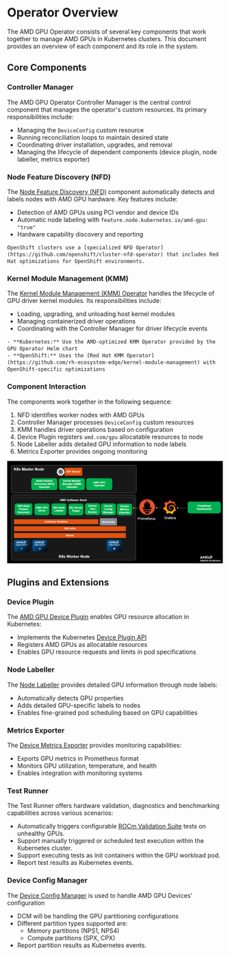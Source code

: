 # Operator Overview

The AMD GPU Operator consists of several key components that work together to manage AMD GPUs in Kubernetes clusters. This document provides an overview of each component and its role in the system.

## Core Components

### Controller Manager

The AMD GPU Operator Controller Manager is the central control component that manages the operator's custom resources. Its primary responsibilities include:

- Managing the `DeviceConfig` custom resource
- Running reconciliation loops to maintain desired state
- Coordinating driver installation, upgrades, and removal
- Managing the lifecycle of dependent components (device plugin, node labeller, metrics exporter)

### Node Feature Discovery (NFD)

The [Node Feature Discovery (NFD)](https://github.com/kubernetes-sigs/node-feature-discovery) component automatically detects and labels nodes with AMD GPU hardware. Key features include:

- Detection of AMD GPUs using PCI vendor and device IDs
- Automatic node labeling with `feature.node.kubernetes.io/amd-gpu: "true"`
- Hardware capability discovery and reporting

```{note}
OpenShift clusters use a [specialized NFD Operator](https://github.com/openshift/cluster-nfd-operator) that includes Red Hat optimizations for OpenShift environments.
```

### Kernel Module Management (KMM)

The [Kernel Module Management (KMM) Operator](https://github.com/kubernetes-sigs/kernel-module-management) handles the lifecycle of GPU driver kernel modules. Its responsibilities include:

- Loading, upgrading, and unloading host kernel modules
- Managing containerized driver operations
- Coordinating with the Controller Manager for driver lifecycle events

```{note}
- **Kubernetes:** Use the AMD-optimized KMM Operator provided by the GPU Operator Helm chart
- **OpenShift:** Uses the [Red Hat KMM Operator](https://github.com/rh-ecosystem-edge/kernel-module-management) with OpenShift-specific optimizations
```

### Component Interaction

The components work together in the following sequence:

1. NFD identifies worker nodes with AMD GPUs
2. Controller Manager processes `DeviceConfig` custom resources
3. KMM handles driver operations based on configuration
4. Device Plugin registers `amd.com/gpu` allocatable resources to node
5. Node Labeller adds detailed GPU information to node labels
6. Metrics Exporter provides ongoing monitoring

![Architecture diagram](./_static/amd-gpu-operator-diagram.png)

## Plugins and Extensions

### Device Plugin

The [AMD GPU Device Plugin](https://github.com/ROCm/k8s-device-plugin) enables GPU resource allocation in Kubernetes:

- Implements the Kubernetes [Device Plugin API](https://kubernetes.io/docs/concepts/extend-kubernetes/compute-storage-net/device-plugins/)
- Registers AMD GPUs as allocatable resources
- Enables GPU resource requests and limits in pod specifications

### Node Labeller

The [Node Labeller](https://github.com/ROCm/k8s-device-plugin/blob/master/cmd/k8s-node-labeller/README) provides detailed GPU information through node labels:

- Automatically detects GPU properties
- Adds detailed GPU-specific labels to nodes
- Enables fine-grained pod scheduling based on GPU capabilities

### Metrics Exporter

The [Device Metrics Exporter](https://github.com/ROCm/device-metrics-exporter) provides monitoring capabilities:

- Exports GPU metrics in Prometheus format
- Monitors GPU utilization, temperature, and health
- Enables integration with monitoring systems

### Test Runner

The Test Runner offers hardware validation, diagnostics and benchmarking capabilities across various scenarios:

- Automatically triggers configurable [ROCm Validation Suite](https://github.com/ROCm/ROCmValidationSuite) tests on unhealthy GPUs.
- Support manually triggered or scheduled test execution within the Kubernetes cluster.
- Support executing tests as init containers within the GPU workload pod.
- Report test results as Kubernetes events.

### Device Config Manager

The [Device Config Manager](https://github.com/ROCm/device-config-manager)  is used to handle AMD GPU Devices' configuration

- DCM will be handling the GPU partitioning configurations
- Different partition types supported are:
    - Memory partitions (NPS1, NPS4)
    - Compute partitions (SPX, CPX)
- Report partition results as Kubernetes events.
